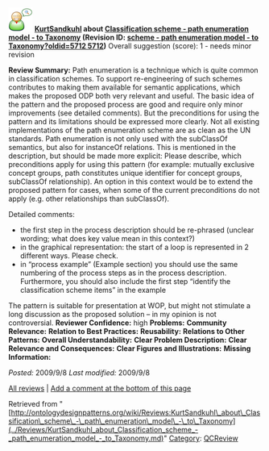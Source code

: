 [![](../images/thumb/2/29/Reviewer.png/48px-Reviewer.png)](../Image/Reviewer.png.md "Reviewer.png")
__[KurtSandkuhl](http://ontologydesignpatterns.org/wiki/index.php?title=User:KurtSandkuhl&action=edit&redlink=1 "User:KurtSandkuhl (not yet written)") about [Classification scheme - path enumeration model - to Taxonomy](../Submissions/Classification_scheme_-_path_enumeration_model_-_to_Taxonomy.md "Submissions:Classification scheme - path enumeration model - to Taxonomy") (Revision ID: [scheme - path enumeration model - to Taxonomy?oldid=5712 5712](../Submissions/Classification.md "http://ontologydesignpatterns.org/wiki/Submissions:Classification"))__
Overall suggestion (score): 1 - needs minor revision




 __Review Summary:__ Path enumeration is a technique which is quite common in classification schemes. To support re-engineering of such schemes contributes to making them available for semantic applications, which makes the proposed ODP both very relevant and useful.
The basic idea of the pattern and the proposed process are good and require only minor improvements (see detailed comments). But the preconditions for using the pattern and its limitations should be expressed more clearly. Not all existing implementations of the path enumeration scheme are as clean as the UN standards. Path enumeration is not only used with the subClassOf semantics, but also for instanceOf relations. This is mentioned in the description, but should be made more explicit:
Please describe, which preconditions apply for using this pattern (for example: mutually exclusive concept groups, path constitutes unique identifier for concept groups, subClassOf relationship).
An option in this context would be to extend the proposed pattern for cases, when some of the current preconditions do not apply (e.g. other relationships than subClassOf).


Detailed comments:
- the first step in the process description should be re-phrased (unclear wording; what does key value mean in this context?)
- in the graphical representation: the start of a loop is represented in 2 different ways. Please check.
- in “process example” (Example section) you should use the same numbering of the process steps as in the process description. Furthermore, you should also include the first step “identify the classification scheme items” in the example 



The pattern is suitable for presentation at WOP, but might not stimulate a long discussion as the proposed solution – in my opinion is not controversial.
__Reviewer Confidence:__ high
__Problems:__ 
__Community Relevance:__ 
__Relation to Best Practices:__ 
__Reusability:__ 
__Relations to Other Patterns:__ 
__Overall Understandability:__ 
__Clear Problem Description:__ 
__Clear Relevance and Consequences:__ 
__Clear Figures and Illustrations:__ 
__Missing Information:__ 

_Posted:_ 2009/9/8 _Last modified:_ 2009/9/8



[All reviews](../Reviews/Main.md "Reviews:Main") | [Add a comment at the bottom of this page](index.php@title=Odp%253AAdd_comment&target=../Reviews/KurtSandkuhl_about_Classification_scheme_-_path_enumeration_model_-_to_Taxonomy.md#New_comment "http://ontologydesignpatterns.org/wiki/index.php?title=Odp:Add_comment&target=Reviews:KurtSandkuhl_about_Classification_scheme_-_path_enumeration_model_-_to_Taxonomy#New_comment")


Retrieved from "[http://ontologydesignpatterns.org/wiki/Reviews:KurtSandkuhl\_about\_Classification\_scheme\_-\_path\_enumeration\_model\_-\_to\_Taxonomy](../Reviews/KurtSandkuhl_about_Classification_scheme_-_path_enumeration_model_-_to_Taxonomy.md)"
 [Category](http://ontologydesignpatterns.org/wiki/Special:Categories "Special:Categories"): [QCReview](../Category/QCReview.md "Category:QCReview")